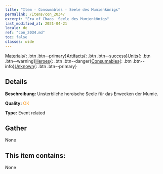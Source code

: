 ```yaml
---
title: "Item - Consumables - Seele des Mumienkönigs"
permalink: /Items/con_2034/
excerpt: "Era of Chaos  Seele des Mumienkönigs"
last_modified_at: 2021-04-21
locale: de
ref: "con_2034.md"
toc: false
classes: wide
---
```

 [Materials](/de/Items/){: .btn .btn--primary}[Artifacts](/de/Items/Artifacts/){: .btn .btn--success}[Units](/de/Items/Units/){: .btn .btn--warning}[Heroes](/de/Items/Heroes/){: .btn .btn--danger}[Consumables](/de/Items/Consumables/){: .btn .btn--info}[Unknown](/de/Items/Unknown/){: .btn .btn--primary}

## Details
 **Beschreibung:** Unsterbliche heroische Seele für das Erwecken der Mumie.

 **Quality:** <span style="color: #FF8C00">OK</span>

 **Type:** Event related

## Gather

  None

## This item contains:

  None

